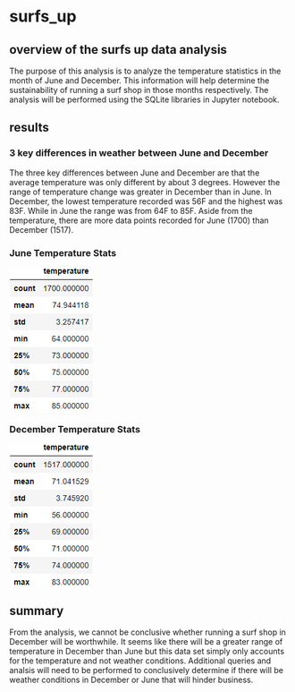 # surfs_up
## overview of the surfs up data analysis 
The purpose of this analysis is to analyze the temperature statistics in the month of June and December. This information will help determine the sustainability of running a surf shop in those months respectively. The analysis will be performed using the SQLite libraries in Jupyter notebook. 
## results 
### 3 key differences in weather between June and December 
The three key differences between June and December are that the average temperature was only different by about 3 degrees. However the range of temperature change was greater in December than in June. In December, the lowest temperature recorded was 56F and the highest was 83F. While in June the range was from 64F to 85F. Aside from the temperature, there are more data points recorded for June (1700) than December (1517). 
### June Temperature Stats 
![june_temp_stats.png](https://github.com/shirll98/surfs_up/blob/main/june_temp_stats.png)

### December Temperature Stats 
![decem_temp_stats.png](https://github.com/shirll98/surfs_up/blob/main/decem_temp_stats.png)


## summary

From the analysis, we cannot be conclusive whether running a surf shop in December will be worthwhile. It seems like there will be a greater range of temperature in December than June but this data set simply only accounts for the temperature and not weather conditions. Additional queries and analsis will need to be performed to conclusively determine if there will be weather conditions in December or June that will hinder business. 


